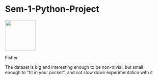 # Sem-1-Python-Project

<img src="https://upload.wikimedia.org/wikipedia/commons/5/56/Kosaciec_szczecinkowaty_Iris_setosa.jpg" width="100">

Fisher

The dataset is big and interesting enough to be non-trivial, but small enough to "fit in your pocket", and not slow down experimentation with it





